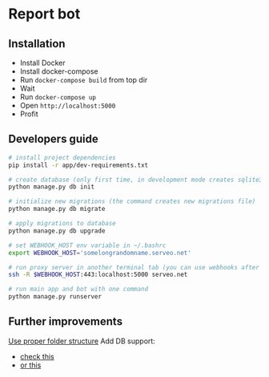 # Report bot

## Installation

* Install Docker
* Install docker-compose
* Run `docker-compose build` from top dir
* Wait
* Run `docker-compose up`
* Open `http://localhost:5000`
* Profit

## Developers guide
```bash
# install project dependencies
pip install -r app/dev-requirements.txt

# create database (only first time, in development mode creates sqlite3 file) before go to app directory
python manage.py db init

# initialize new migrations (the command creates new migrations file)
python manage.py db migrate

# apply migrations to database
python manage.py db upgrade

# set WEBHOOK_HOST env variable in ~/.bashrc
export WEBHOOK_HOST='somelongrandomname.serveo.net'

# run proxy server in another terminal tab (you can use webhooks after that)
ssh -R $WEBHOOK_HOST:443:localhost:5000 serveo.net

# run main app and bot with one command
python manage.py runserver
```

## Further improvements

[Use proper folder structure](https://github.com/hack4impact/flask-base)
Add DB support:
* [check this](https://flask-sqlalchemy.palletsprojects.com/en/2.x/quickstart/#quickstart)
* [or this](https://github.com/mehemken/docker-flask-postgres/blob/master/app/app.py)
